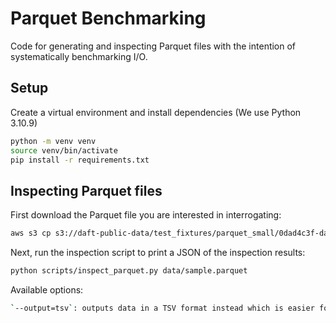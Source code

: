 # Parquet Benchmarking

Code for generating and inspecting Parquet files with the intention of systematically benchmarking I/O.

## Setup

Create a virtual environment and install dependencies (We use Python 3.10.9)

```bash
python -m venv venv
source venv/bin/activate
pip install -r requirements.txt
```

## Inspecting Parquet files

First download the Parquet file you are interested in interrogating:

```bash
aws s3 cp s3://daft-public-data/test_fixtures/parquet_small/0dad4c3f-da0d-49db-90d8-98684571391b-0.parquet data/sample.parquet
```

Next, run the inspection script to print a JSON of the inspection results:

```bash
python scripts/inspect_parquet.py data/sample.parquet
```

Available options:

```bash
`--output=tsv`: outputs data in a TSV format instead which is easier for copying data into a spreadsheet
```
